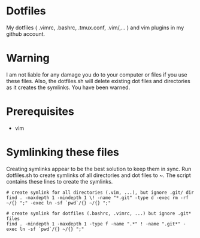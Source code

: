 Dotfiles
===========
My dotfiles (  .vimrc, .bashrc, .tmux.conf, .vim/,... ) and vim plugins in my github account. 

Warning
========
I am not liable for any damage you do to your computer or files if you use these files.   Also, the dotfiles.sh will delete existing dot files and directories as it creates the symlinks.  You have been warned.

Prerequisites
===========
* vim

Symlinking these files
================
Creating symlinks appear to be the best solution to keep them in sync.   Run dotfiles.sh to create symlinks of all directories and dot files to ~.  The script contains these lines to create the symlinks.  

	# create symlink for all directories (.vim, ...), but ignore .git/ dir
	find . -maxdepth 1 -mindepth 1 \! -name "*.git" -type d -exec rm -rf ~/{} ";" -exec ln -sf `pwd`/{} ~/{} ";"
	
	# create symlink for dotfiles (.bashrc, .vimrc, ...) but ignore .git* files
	find . -mindepth 1 -maxdepth 1 -type f -name ".*" ! -name ".git*" -exec ln -sf `pwd`/{} ~/{} ";"
